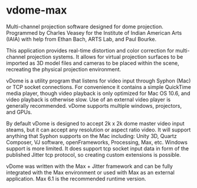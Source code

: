 vdome-max
=========

Multi-channel projection software designed for dome projection. Programmed by Charles Veasey for the Institute of Indian American Arts (IAIA) with help from Ethan Bach, ARTS Lab, and Paul Bourke.

This application provides real-time distortion and color correction for multi-channel projection systems. It allows for virtual projection surfaces to be imported as 3D model files and cameras to be placed within the scene, recreating the physical projection environment.

vDome is a utility program that listens for video input through Syphon (Mac) or TCP socket connections. For convenience it contains a simple QuickTime media player, though video playback is only optimized for Mac OS 10.6, and video playback is otherwise slow. Use of an external video player is generally recommended. vDome supports multiple windows, projectors, and GPUs.

By default vDome is designed to accept 2k x 2k dome master video input steams, but it can accept any resolution or aspect ratio video. It will support anything that Syphon supports on the Mac including: Unity 3D, Quartz Composer, VJ software, openFrameworks, Processing, Max, etc. Windows support is more limited. It does support tcp socket input data in form of the published Jitter tcp protocol, so creating custom extensions is possible.

vDome was written with the Max + Jitter framework and can be fully integrated with the Max environment or used with Max as an external application. Max 6.1 is the recommended runtime version.